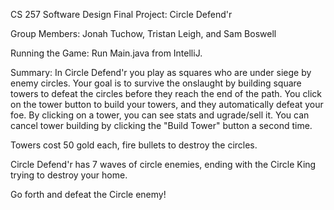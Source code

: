 CS 257 Software Design Final Project: Circle Defend'r

Group Members:
Jonah Tuchow, Tristan Leigh, and Sam Boswell

Running the Game:
Run Main.java from IntelliJ.

Summary:
In Circle Defend'r you play as squares who are under siege by enemy circles. Your
goal is to survive the onslaught by building square towers to defeat the circles
before they reach the end of the path. You click on the tower button to build your
towers, and they automatically defeat your foe. By clicking on a tower, you can 
see stats and ugrade/sell it. You can cancel tower building by clicking the 
"Build Tower" button a second time.

Towers cost 50 gold each, fire bullets to destroy the circles.

Circle Defend'r has 7 waves of circle enemies, ending with the Circle King trying 
to destroy your home.

Go forth and defeat the Circle enemy!